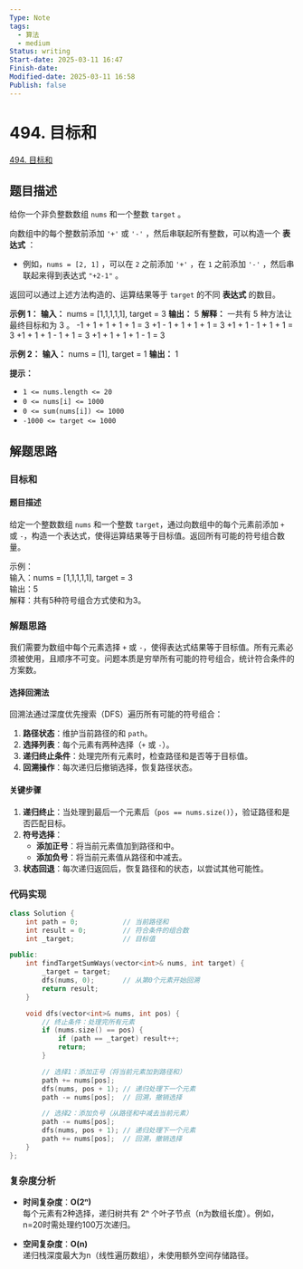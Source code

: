 ```yaml
---
Type: Note
tags:
  - 算法
  - medium
Status: writing
Start-date: 2025-03-11 16:47
Finish-date: 
Modified-date: 2025-03-11 16:58
Publish: false
---
```



# 494. 目标和
[494. 目标和](https://leetcode.cn/problems/target-sum/)

## 题目描述
给你一个非负整数数组 `nums` 和一个整数 `target` 。

向数组中的每个整数前添加 `'+'` 或 `'-'` ，然后串联起所有整数，可以构造一个 **表达式** ：

- 例如，`nums = [2, 1]` ，可以在 `2` 之前添加 `'+'` ，在 `1` 之前添加 `'-'` ，然后串联起来得到表达式 `"+2-1"` 。

返回可以通过上述方法构造的、运算结果等于 `target` 的不同 **表达式** 的数目。

**示例 1：**
**输入：** nums = [1,1,1,1,1], target = 3
**输出：** 5
**解释：** 一共有 5 种方法让最终目标和为 3 。
-1 + 1 + 1 + 1 + 1 = 3
+1 - 1 + 1 + 1 + 1 = 3
+1 + 1 - 1 + 1 + 1 = 3
+1 + 1 + 1 - 1 + 1 = 3
+1 + 1 + 1 + 1 - 1 = 3

**示例 2：**
**输入：** nums = [1], target = 1
**输出：** 1

**提示：**
- `1 <= nums.length <= 20`
- `0 <= nums[i] <= 1000`
- `0 <= sum(nums[i]) <= 1000`
- `-1000 <= target <= 1000`

## 解题思路

### 目标和

#### 题目描述
给定一个整数数组 `nums` 和一个整数 `target`，通过向数组中的每个元素前添加 `+` 或 `-`，构造一个表达式，使得运算结果等于目标值。返回所有可能的符号组合数量。

示例：  
输入：nums = [1,1,1,1,1], target = 3  
输出：5  
解释：共有5种符号组合方式使和为3。


### 解题思路

我们需要为数组中每个元素选择 `+` 或 `-`，使得表达式结果等于目标值。所有元素必须被使用，且顺序不可变。问题本质是穷举所有可能的符号组合，统计符合条件的方案数。

#### 选择回溯法
回溯法通过深度优先搜索（DFS）遍历所有可能的符号组合：
1. **路径状态**：维护当前路径的和 `path`。
2. **选择列表**：每个元素有两种选择（`+` 或 `-`）。
3. **递归终止条件**：处理完所有元素时，检查路径和是否等于目标值。
4. **回溯操作**：每次递归后撤销选择，恢复路径状态。

#### 关键步骤
1. **递归终止**：当处理到最后一个元素后（`pos == nums.size()`），验证路径和是否匹配目标。
2. **符号选择**：
   - **添加正号**：将当前元素值加到路径和中。
   - **添加负号**：将当前元素值从路径和中减去。
3. **状态回退**：每次递归返回后，恢复路径和的状态，以尝试其他可能性。


### 代码实现

```cpp
class Solution {
    int path = 0;           // 当前路径和
    int result = 0;         // 符合条件的组合数
    int _target;            // 目标值

public:
    int findTargetSumWays(vector<int>& nums, int target) {
        _target = target;
        dfs(nums, 0);       // 从第0个元素开始回溯
        return result;
    }

    void dfs(vector<int>& nums, int pos) {
        // 终止条件：处理完所有元素
        if (nums.size() == pos) {
            if (path == _target) result++;
            return;
        }

        // 选择1：添加正号（将当前元素加到路径和）
        path += nums[pos];
        dfs(nums, pos + 1); // 递归处理下一个元素
        path -= nums[pos];  // 回溯，撤销选择

        // 选择2：添加负号（从路径和中减去当前元素）
        path -= nums[pos];
        dfs(nums, pos + 1); // 递归处理下一个元素
        path += nums[pos];  // 回溯，撤销选择
    }
};
```


### 复杂度分析

- **时间复杂度**：**O(2ⁿ)**  
  每个元素有2种选择，递归树共有 2ⁿ 个叶子节点（n为数组长度）。例如，n=20时需处理约100万次递归。

- **空间复杂度**：**O(n)**  
  递归栈深度最大为n（线性遍历数组），未使用额外空间存储路径。



